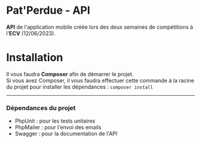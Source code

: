 # Pat'Perdue - API

**API** de l'application mobile créée lors des deux semaines de compétitions à l'**ECV** (12/06/2023).

# Installation

Il vous faudra **Composer** afin de démarrer le projet.<br>
Si vous avez Composer, il vous faudra effectuer cette commande à la racine du projet pour installer les dépendances : `composer install`

---
### Dépendances du projet
- PhpUnit : pour les tests unitaires
- PhpMailer : pour l'envoi des emails
-  Swagger : pour la documentation de l'API 